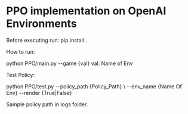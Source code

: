 # PPO implementation on OpenAI Environments

Before executing run: pip install .

How to run:

python PPO/main.py --game {val}
val: Name of Env


Test Policy:

python PPO/test.py --policy_path {Policy_Path} \ 
                     --env_name {Name Of Env} --render {True|False}

Sample policy path in logs folder.
